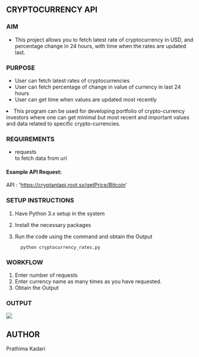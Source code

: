 ## CRYPTOCURRENCY API

### AIM

<ul>
  <li>This project allows you to fetch latest rate of cryptocurrency in USD, and percentage change in 24 hours, with time when the rates are updated last. </li>
</ul>

### PURPOSE

<ul>
  <li>User can fetch latest rates of cryptocurrencies</li>
  <li>User can fetch percentage of change in value of currency in last 24 hours</li>
  <li>User can get time when values are updated most recently</li>
  </ul>

  <li>This program can be used for developing portfolio of crypto-currency investors where one can get minimal but most recent and important values and data related to specific crypto-currencies.</li>

### REQUIREMENTS

<ul>
  <li>requests</li>
  to fetch data from url
</ul>
  
#### Example API Request: 

API :  'https://cryptantapi.root.sx/getPrice/Bitcoin'

### SETUP INSTRUCTIONS

1. Have Python 3.x setup in the system
2. Install the necessary packages 
3. Run the code using the command and obtain the Output

    ```
      python cryptocurrency_rates.py
    ```

### WORKFLOW

1. Enter number of requests
2. Enter currency name as many times as you have requested.
3. Obtain the Output

### OUTPUT

<img src="Images/output.png">

## AUTHOR

Prathima Kadari
